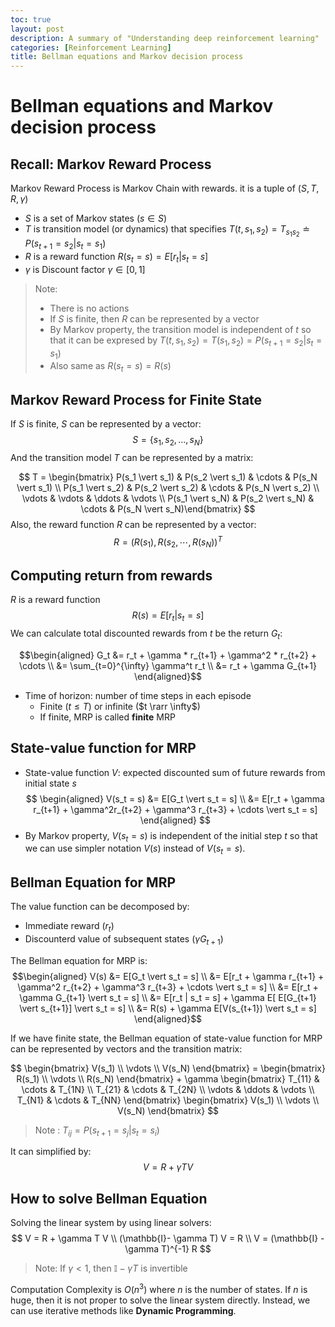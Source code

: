 ```yaml
---
toc: true
layout: post
description: A summary of "Understanding deep reinforcement learning"
categories: [Reinforcement Learning]
title: Bellman equations and Markov decision process
---
```

# Bellman equations and Markov decision process

## Recall: Markov Reward Process

Markov Reward Process is Markov Chain with rewards. it is a tuple of $(S, T, R, \gamma)$

- $S$ is a set of Markov states $(s \in S)$
- $T$ is transition model (or dynamics) that specifies $T(t, s_1, s_2) = T_{s_1s_2} \doteq P(s_{t+1} = s_2 \vert s_t = s_1)$
- $R$ is a reward function $R(s_t = s) = E[r_t \vert s_t = s]$
- $\gamma$ is Discount factor $\gamma \in [0, 1]$

> Note: 
> - There is no actions
> - If $S$ is finite, then $R$ can be represented by a vector
> - By Markov property, the transition model is independent of $t$ so that it can be expresed by $T(t, s_1, s_2) = T(s_1, s_2) = P(s_{t+1} = s_2 \vert s_t = s_1)$
> - Also same as $R(s_t = s) = R(s)$

## Markov Reward Process for Finite State
If $S$ is finite, $S$ can be represented by a vector: 
$$S=\{s_1, s_2, \dots, s_N \}$$
And the transition model $T$ can be represented by a matrix:


$$ T = \begin{bmatrix} P(s_1 \vert s_1) & P(s_2 \vert s_1) & \cdots & P(s_N \vert s_1) \\ P(s_1 \vert s_2) & P(s_2 \vert s_2) & \cdots & P(s_N \vert s_2) \\ \vdots & \vdots & \ddots & \vdots \\  P(s_1 \vert s_N) & P(s_2 \vert s_N) & \cdots & P(s_N \vert s_N)\end{bmatrix}  $$
Also, the reward function $R$ can be represented by a vector:
$$ R = \big( R(s_1), R(s_2, \cdots, R(s_N) \big)^T $$

## Computing return from rewards
$R$ is a reward function
$$ R(s) = E[r_t | s_t = s]$$
We can calculate total discounted rewards from $t$ be the return $G_t$:

$$\begin{aligned} G_t &= r_t + \gamma * r_{t+1} + \gamma^2 * r_{t+2} + \cdots \\
&= \sum_{t=0}^{\infty} \gamma^t r_t \\
&= r_t + \gamma G_{t+1}   \end{aligned}$$

- Time of horizon: number of time steps in each episode
  - Finite ($t \leq T$) or infinite ($t \rarr \infty$)
  - If finite, MRP is called **finite** MRP

## State-value function for MRP
- State-value function $V$: expected discounted sum of future rewards from initial state $s$
$$ \begin{aligned} V(s_t = s) &= E[G_t \vert s_t = s] \\
&= E[r_t + \gamma r_{t+1} + \gamma^2r_{t+2} + \gamma^3 r_{t+3} + \cdots \vert s_t = s] \end{aligned} $$
- By Markov property, $V(s_t = s)$ is independent of the initial step $t$ so that we can use simpler notation $V(s)$ instead of $V(s_t = s)$.

## Bellman Equation for MRP
The value function can be decomposed by:
- Immediate reward ($r_t$)
- Discounterd value of subsequent states ($\gamma G_{t+1}$)

The Bellman equation for MRP is:
$$\begin{aligned} V(s) &= E[G_t \vert s_t = s] \\
&= E[r_t + \gamma r_{t+1} + \gamma^2 r_{t+2} + \gamma^3 r_{t+3} + \cdots \vert s_t = s] \\
&= E[r_t + \gamma G_{t+1} \vert s_t = s] \\
&= E[r_t | s_t = s] + \gamma E[ E[G_{t+1} \vert s_{t+1}] \vert s_t = s] \\
&= R(s) + \gamma E[V(s_{t+1}) \vert s_t = s]  \end{aligned}$$

If we have finite state, the Bellman equation of state-value function for MRP can be represented by vectors and the transition matrix:


$$ \begin{bmatrix} V(s_1) \\ \vdots \\ V(s_N) \end{bmatrix} = \begin{bmatrix} R(s_1) \\ \vdots \\ R(s_N) \end{bmatrix} + \gamma 
\begin{bmatrix} T_{11} & \cdots & T_{1N} \\ T_{21} & \cdots & T_{2N} \\ \vdots & \ddots & \vdots \\ T_{N1} & \cdots & T_{NN} \end{bmatrix} 
\begin{bmatrix} V(s_1) \\ \vdots \\ V(s_N) \end{bmatrix} $$

> Note : $T_{ij} = P(s_{t+1} = s_j \vert s_t = s_i)$

It can simplified by:
$$ V = R + \gamma T V $$

## How to solve Bellman Equation

Solving the linear system by using linear solvers:
$$ V = R + \gamma T V \\ (\mathbb{I}- \gamma T) V = R \\ V = (\mathbb{I} - \gamma T)^{-1} R $$

> Note: If $\gamma < 1$, then $\mathbb{I}- \gamma T$ is invertible

Computation Complexity is $O(n^3)$ where $n$ is the number of states. If $n$ is huge, then it is not proper to solve the linear system directly. Instead, we can use iterative methods like **Dynamic Programming**.